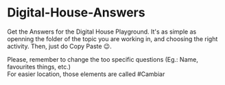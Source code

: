 # Digital-House-Answers
Get the Answers for the Digital House Playground. It's as simple as openning the folder of the topic you are working in, and choosing the right activity. Then, just do Copy Paste 😉.<br>

Please, remember to change the too specific questions (Eg.: Name, favourites things, etc.)<br>
For easier location, those elements are called #Cambiar
